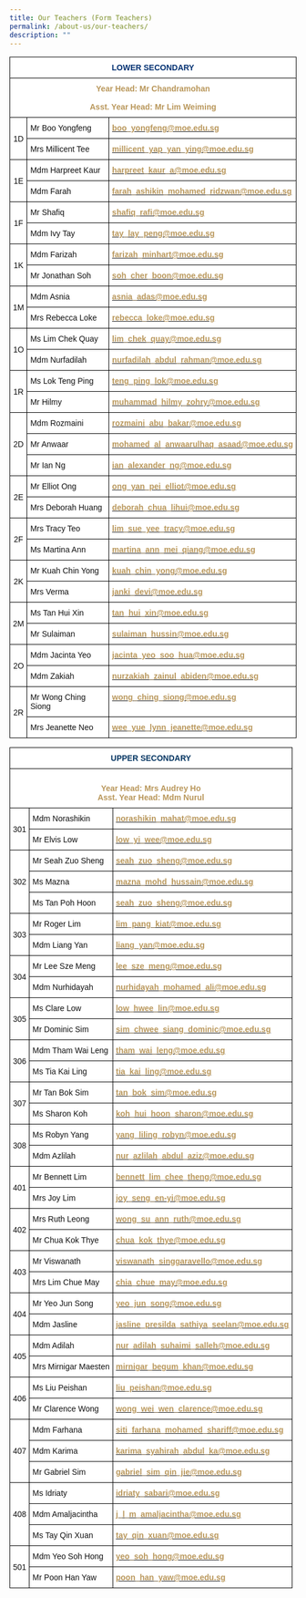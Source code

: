 ```yaml
---
title: Our Teachers (Form Teachers)
permalink: /about-us/our-teachers/
description: ""
---
```

<style type="text/css">
.tg  {border-collapse:collapse;border-spacing:0;}
.tg td{border-color:black;border-style:solid;border-width:1px;font-family:Arial, sans-serif;font-size:14px;
  overflow:hidden;padding:10px 5px;word-break:normal;}
.tg th{border-color:black;border-style:solid;border-width:1px;font-family:Arial, sans-serif;font-size:14px;
  font-weight:normal;overflow:hidden;padding:10px 5px;word-break:normal;}
.tg .tg-809t{background-color:#FFF;color:#B9975B;font-weight:bold;text-align:left;vertical-align:top}
.tg .tg-81wz{background-color:#FFF;color:#111;text-align:left;vertical-align:middle}
.tg .tg-wd77{background-color:#FFF;color:#B9975B;font-weight:bold;text-align:center;vertical-align:top}
.tg .tg-w693{background-color:#FFF;color:#033172;font-weight:bold;text-align:center;vertical-align:top}
.tg .tg-hfcv{background-color:#FFF;color:#111;text-align:center;vertical-align:middle}
</style>
<table class="tg">
<thead>
  <tr>
    <th class="tg-w693" colspan="3">LOWER SECONDARY</th>
  </tr>
</thead>
<tbody>
  <tr>
    <td class="tg-wd77" colspan="3">Year Head: Mr Chandramohan<br><br>Asst. Year Head: Mr Lim Weiming</td>
  </tr>
  <tr>
    <td class="tg-hfcv" rowspan="2"><span style="color:inherit;background-color:transparent">1D</span></td>
    <td class="tg-81wz"><span style="color:inherit;background-color:transparent">Mr Boo Yongfeng</span></td>
    <td class="tg-809t"><a href="mailto:boo_yongfeng@moe.edu.sg"><span style="font-weight:600;text-decoration:none;color:#B9975B">boo_yongfeng@moe.edu.sg</span></a></td>
  </tr>
  <tr>
    <td class="tg-81wz"><span style="color:inherit;background-color:transparent">Mrs Millicent Tee</span></td>
    <td class="tg-809t"><a href="mailto:millicent_yap_yan_ying@moe.edu.sg"><span style="font-weight:600;text-decoration:none;color:#B9975B">millicent_yap_yan_ying@moe.edu.sg</span></a></td>
  </tr>
  <tr>
    <td class="tg-hfcv" rowspan="2"><span style="color:inherit;background-color:transparent">1E</span></td>
    <td class="tg-81wz"><span style="color:inherit;background-color:transparent">Mdm Harpreet Kaur</span></td>
    <td class="tg-809t"><a href="mailto:harpreet_kaur_a@moe.edu.sg"><span style="font-weight:600;text-decoration:none;color:#B9975B">harpreet_kaur_a@moe.edu.sg</span></a></td>
  </tr>
  <tr>
    <td class="tg-81wz"><span style="color:inherit;background-color:transparent">Mdm Farah</span></td>
    <td class="tg-809t"><a href="mailto:farah_ashikin_mohamed_ridzwan@moe.edu.sg"><span style="font-weight:600;text-decoration:none;color:#B9975B">farah_ashikin_mohamed_ridzwan@moe.edu.sg </span></a></td>
  </tr>
  <tr>
    <td class="tg-hfcv" rowspan="2"><span style="color:inherit;background-color:transparent">1F</span></td>
    <td class="tg-81wz"><span style="color:inherit;background-color:transparent">Mr Shafiq </span></td>
    <td class="tg-809t"><a href="mailto:shafiq_rafi@moe.edu.sg"><span style="font-weight:600;text-decoration:none;color:#B9975B">shafiq_rafi@moe.edu.sg</span></a></td>
  </tr>
  <tr>
    <td class="tg-81wz"><span style="color:inherit;background-color:transparent">Mdm Ivy Tay</span></td>
    <td class="tg-809t"><a href="mailto:tay_lay_peng@moe.edu.sg"><span style="font-weight:600;text-decoration:none;color:#B9975B">tay_lay_peng@moe.edu.sg</span></a></td>
  </tr>
  <tr>
    <td class="tg-hfcv" rowspan="2"><span style="color:inherit;background-color:transparent">1K</span></td>
    <td class="tg-81wz"><span style="color:inherit;background-color:transparent">Mdm Farizah</span></td>
    <td class="tg-809t"><a href="mailto:farizah_minhart@moe.edu.sg"><span style="font-weight:600;text-decoration:none;color:#B9975B">farizah_minhart@moe.edu.sg</span></a></td>
  </tr>
  <tr>
    <td class="tg-81wz"><span style="color:inherit;background-color:transparent">Mr Jonathan Soh</span></td>
    <td class="tg-809t"><a href="mailto:soh_cher_boon@moe.edu.sg"><span style="font-weight:600;text-decoration:none;color:#B9975B">soh_cher_boon@moe.edu.sg </span></a></td>
  </tr>
  <tr>
    <td class="tg-hfcv" rowspan="2"><span style="color:inherit;background-color:transparent">1M</span></td>
    <td class="tg-81wz"><span style="color:inherit;background-color:transparent">Mdm Asnia</span></td>
    <td class="tg-809t"><a href="mailto:asnia_adas@moe.edu.sg"><span style="font-weight:600;text-decoration:none;color:#B9975B">asnia_adas@moe.edu.sg</span></a></td>
  </tr>
  <tr>
    <td class="tg-81wz"><span style="color:inherit;background-color:transparent">Mrs Rebecca Loke</span></td>
    <td class="tg-809t"><a href="mailto:rebecca_loke@moe.edu.sg"><span style="font-weight:600;text-decoration:none;color:#B9975B">rebecca_loke@moe.edu.sg</span></a></td>
  </tr>
  <tr>
    <td class="tg-hfcv" rowspan="2"><span style="color:inherit;background-color:transparent">1O</span></td>
    <td class="tg-81wz"><span style="color:inherit;background-color:transparent">Ms Lim Chek Quay</span></td>
    <td class="tg-809t"><a href="mailto:lim_chek_quay@moe.edu.sg"><span style="font-weight:600;text-decoration:none;color:#B9975B">lim_chek_quay@moe.edu.sg</span></a></td>
  </tr>
  <tr>
    <td class="tg-81wz"><span style="color:inherit;background-color:transparent">Mdm Nurfadilah</span></td>
    <td class="tg-809t"><a href="mailto:nurfadilah_abdul_rahman@moe.edu.sg"><span style="font-weight:600;text-decoration:none;color:#B9975B">nurfadilah_abdul_rahman@moe.edu.sg  </span></a></td>
  </tr>
  <tr>
    <td class="tg-hfcv" rowspan="2"><span style="color:inherit;background-color:transparent">1R</span></td>
    <td class="tg-81wz"><span style="color:inherit;background-color:transparent">Ms Lok Teng Ping</span></td>
    <td class="tg-809t"><a href="mailto:teng_ping_lok@moe.edu.sg"><span style="font-weight:600;text-decoration:none;color:#B9975B">teng_ping_lok@moe.edu.sg</span></a></td>
  </tr>
  <tr>
    <td class="tg-81wz"><span style="color:inherit;background-color:transparent">Mr Hilmy</span></td>
    <td class="tg-809t"><a href="mailto:muhammad_hilmy_zohry@moe.edu.sg"><span style="font-weight:600;text-decoration:none;color:#B9975B">muhammad_hilmy_zohry@moe.edu.sg </span></a></td>
  </tr>
  <tr>
    <td class="tg-hfcv" rowspan="3"><span style="color:inherit;background-color:transparent">2D</span></td>
    <td class="tg-81wz"><span style="color:inherit;background-color:transparent">Mdm Rozmaini</span></td>
    <td class="tg-809t"><a href="mailto:rozmaini_abu_bakar@moe.edu.sg"><span style="font-weight:600;text-decoration:none;color:#B9975B">rozmaini_abu_bakar@moe.edu.sg </span></a></td>
  </tr>
  <tr>
    <td class="tg-81wz"><span style="color:inherit;background-color:transparent">Mr Anwaar</span></td>
    <td class="tg-809t"><a href="mailto:mohamed_al_anwaarulhaq_asaad@moe.edu.sg"><span style="font-weight:600;text-decoration:none;color:#B9975B">mohamed_al_anwaarulhaq_asaad@moe.edu.sg </span></a></td>
  </tr>
  <tr>
    <td class="tg-81wz"><span style="color:inherit;background-color:transparent">Mr Ian Ng</span></td>
    <td class="tg-809t"><a href="mailto:ian_alexander_ng@moe.edu.sg"><span style="font-weight:600;text-decoration:none;color:#B9975B">ian_alexander_ng@moe.edu.sg</span></a></td>
  </tr>
  <tr>
    <td class="tg-hfcv" rowspan="2"><span style="color:inherit;background-color:transparent">2E</span></td>
    <td class="tg-81wz"><span style="color:inherit;background-color:transparent">Mr Elliot Ong</span></td>
    <td class="tg-809t"><a href="mailto:ong_yan_pei_elliot@moe.edu.sg"><span style="font-weight:600;text-decoration:none;color:#B9975B">ong_yan_pei_elliot@moe.edu.sg</span></a></td>
  </tr>
  <tr>
    <td class="tg-81wz"><span style="color:inherit;background-color:transparent">Mrs Deborah Huang</span></td>
    <td class="tg-809t"><a href="mailto:deborah_chua_lihui@moe.edu.sg"><span style="font-weight:600;text-decoration:none;color:#B9975B">deborah_chua_lihui@moe.edu.sg</span></a></td>
  </tr>
  <tr>
    <td class="tg-hfcv" rowspan="2"><span style="color:inherit;background-color:transparent">2F</span></td>
    <td class="tg-81wz"><span style="color:inherit;background-color:transparent">Mrs Tracy Teo</span></td>
    <td class="tg-809t"><a href="mailto:lim_sue_yee_tracy@moe.edu.sg"><span style="font-weight:600;text-decoration:none;color:#B9975B">lim_sue_yee_tracy@moe.edu.sg </span></a></td>
  </tr>
  <tr>
    <td class="tg-81wz"><span style="color:inherit;background-color:transparent">Ms Martina Ann</span>	<br></td>
    <td class="tg-809t"><a href="mailto:martina_ann_mei_qiang@moe.edu.sg"><span style="font-weight:600;text-decoration:none;color:#B9975B">martina_ann_mei_qiang@moe.edu.sg</span></a><br></td>
  </tr>
  <tr>
    <td class="tg-hfcv" rowspan="2"><span style="color:inherit;background-color:transparent">2K</span></td>
    <td class="tg-81wz"><span style="color:inherit;background-color:transparent">Mr Kuah Chin Yong</span></td>
    <td class="tg-809t"><a href="mailto:kuah_chin_yong@moe.edu.sg"><span style="font-weight:600;text-decoration:none;color:#B9975B">kuah_chin_yong@moe.edu.sg</span></a></td>
  </tr>
  <tr>
    <td class="tg-81wz"><span style="color:inherit;background-color:transparent">Mrs Verma </span></td>
    <td class="tg-809t"><a href="mailto:janki_devi@moe.edu.sg"><span style="font-weight:600;text-decoration:none;color:#B9975B">janki_devi@moe.edu.sg</span></a></td>
  </tr>
  <tr>
    <td class="tg-hfcv" rowspan="2"><span style="color:inherit;background-color:transparent">2M</span></td>
    <td class="tg-81wz"><span style="color:inherit;background-color:transparent">Ms Tan Hui Xin</span></td>
    <td class="tg-809t"><a href="mailto:tan_hui_xin@moe.edu.sg"><span style="font-weight:600;text-decoration:none;color:#B9975B">tan_hui_xin@moe.edu.sg</span></a></td>
  </tr>
  <tr>
    <td class="tg-81wz"><span style="color:inherit;background-color:transparent">Mr Sulaiman</span></td>
    <td class="tg-809t"><a href="mailto:sulaiman_hussin@moe.edu.sg"><span style="font-weight:600;text-decoration:none;color:#B9975B">sulaiman_hussin@moe.edu.sg</span></a></td>
  </tr>
  <tr>
    <td class="tg-hfcv" rowspan="2"><span style="color:inherit;background-color:transparent">2O</span></td>
    <td class="tg-81wz"><span style="color:inherit;background-color:transparent">Mdm Jacinta Yeo</span></td>
    <td class="tg-809t"><a href="mailto:jacinta_yeo_soo_hua@moe.edu.sg"><span style="font-weight:600;text-decoration:none;color:#B9975B">jacinta_yeo_soo_hua@moe.edu.sg</span></a></td>
  </tr>
  <tr>
    <td class="tg-81wz"><span style="color:inherit;background-color:transparent">Mdm Zakiah</span></td>
    <td class="tg-809t"><a href="mailto:nurzakiah_zainul_abiden@moe.edu.sg"><span style="font-weight:600;text-decoration:none;color:#B9975B">nurzakiah_zainul_abiden@moe.edu.sg</span></a></td>
  </tr>
  <tr>
    <td class="tg-hfcv" rowspan="2"><span style="color:inherit;background-color:transparent">2R</span></td>
    <td class="tg-81wz"><span style="color:inherit;background-color:transparent">Mr Wong Ching Siong</span></td>
    <td class="tg-809t"><a href="mailto:wong_ching_siong@moe.edu.sg"><span style="font-weight:600;text-decoration:none;color:#B9975B">wong_ching_siong@moe.edu.sg </span></a></td>
  </tr>
  <tr>
    <td class="tg-81wz"><span style="color:inherit;background-color:transparent">Mrs Jeanette Neo </span></td>
    <td class="tg-809t"><a href="mailto:wee_yue_lynn_jeanette@moe.edu.sg"><span style="font-weight:600;text-decoration:none;color:#B9975B">wee_yue_lynn_jeanette@moe.edu.sg</span></a></td>
  </tr>
</tbody>
</table>

<style type="text/css">
.tg  {border-collapse:collapse;border-spacing:0;}
.tg td{border-color:black;border-style:solid;border-width:1px;font-family:Arial, sans-serif;font-size:14px;
  overflow:hidden;padding:10px 5px;word-break:normal;}
.tg th{border-color:black;border-style:solid;border-width:1px;font-family:Arial, sans-serif;font-size:14px;
  font-weight:normal;overflow:hidden;padding:10px 5px;word-break:normal;}
.tg .tg-hw8d{background-color:#FFF;color:#073763;font-weight:bold;text-align:center;vertical-align:top}
.tg .tg-809t{background-color:#FFF;color:#B9975B;font-weight:bold;text-align:left;vertical-align:top}
.tg .tg-81wz{background-color:#FFF;color:#111;text-align:left;vertical-align:middle}
.tg .tg-wd77{background-color:#FFF;color:#B9975B;font-weight:bold;text-align:center;vertical-align:top}
.tg .tg-hfcv{background-color:#FFF;color:#111;text-align:center;vertical-align:middle}
</style>
<table class="tg">
<thead>
  <tr>
    <th class="tg-hw8d" colspan="3">UPPER SECONDARY</th>
  </tr>
</thead>
<tbody>
  <tr>
    <td class="tg-wd77" colspan="3"><br><span style="background-color:transparent">Year Head: Mrs Audrey Ho</span><br><span style="background-color:transparent">Asst. Year Head: Mdm Nurul</span></td>
  </tr>
  <tr>
    <td class="tg-hfcv" rowspan="2"><span style="color:inherit;background-color:transparent">301</span></td>
    <td class="tg-81wz"><span style="color:inherit;background-color:transparent">Mdm Norashikin</span></td>
    <td class="tg-809t"><a href="mailto:norashikin_mahat@moe.edu.sg"><span style="font-weight:600;text-decoration:none;color:#B9975B">norashikin_mahat@moe.edu.sg</span></a></td>
  </tr>
  <tr>
    <td class="tg-81wz"><span style="color:inherit;background-color:transparent">Mr Elvis Low</span></td>
    <td class="tg-809t"><a href="mailto:low_yi_wee@moe.edu.sg"><span style="font-weight:600;text-decoration:none;color:#B9975B">low_yi_wee@moe.edu.sg </span></a></td>
  </tr>
  <tr>
    <td class="tg-hfcv" rowspan="3"><span style="color:inherit;background-color:transparent">302  </span></td>
    <td class="tg-81wz"><span style="color:inherit;background-color:transparent">Mr Seah Zuo Sheng</span></td>
    <td class="tg-809t"><a href="mailto:seah_zuo_sheng@moe.edu.sg"><span style="font-weight:600;text-decoration:none;color:#B9975B">seah_zuo_sheng@moe.edu.sg</span></a></td>
  </tr>
  <tr>
    <td class="tg-81wz"><span style="color:inherit;background-color:transparent">Ms Mazna</span></td>
    <td class="tg-809t"><a href="mailto:mazna_mohd_hussain@moe.edu.sg"><span style="font-weight:600;text-decoration:none;color:#B9975B">mazna_mohd_hussain@moe.edu.sg</span></a></td>
  </tr>
  <tr>
    <td class="tg-81wz"><span style="color:inherit;background-color:transparent">Ms Tan Poh Hoon</span></td>
    <td class="tg-809t"><a href="mailto:seah_zuo_sheng@moe.edu.sg"><span style="font-weight:600;text-decoration:none;color:#B9975B">seah_zuo_sheng@moe.edu.sg</span></a><br></td>
  </tr>
  <tr>
    <td class="tg-hfcv" rowspan="2"><span style="color:inherit;background-color:transparent">303</span></td>
    <td class="tg-81wz"><span style="color:inherit;background-color:transparent">Mr Roger Lim</span></td>
    <td class="tg-809t"><a href="mailto:lim_pang_kiat@moe.edu.sg"><span style="font-weight:600;text-decoration:none;color:#B9975B">lim_pang_kiat@moe.edu.sg </span></a></td>
  </tr>
  <tr>
    <td class="tg-81wz"><span style="color:inherit;background-color:transparent">Mdm Liang Yan</span></td>
    <td class="tg-809t"><a href="mailto:liang_yan@moe.edu.sg"><span style="font-weight:600;text-decoration:none;color:#B9975B">liang_yan@moe.edu.sg</span></a></td>
  </tr>
  <tr>
    <td class="tg-hfcv" rowspan="2"><span style="color:inherit;background-color:transparent">304</span></td>
    <td class="tg-81wz"><span style="color:inherit;background-color:transparent">Mr Lee Sze Meng</span></td>
    <td class="tg-809t"><a href="mailto:lee_sze_meng@moe.edu.sg"><span style="font-weight:600;text-decoration:none;color:#B9975B">lee_sze_meng@moe.edu.sg</span></a></td>
  </tr>
  <tr>
    <td class="tg-81wz"><span style="color:inherit;background-color:transparent">Mdm Nurhidayah</span></td>
    <td class="tg-809t"><a href="mailto:nurhidayah_mohamed_ali@moe.edu.sg"><span style="font-weight:600;text-decoration:none;color:#B9975B">nurhidayah_mohamed_ali@moe.edu.sg</span></a></td>
  </tr>
  <tr>
    <td class="tg-hfcv" rowspan="2"><span style="color:inherit;background-color:transparent">305</span></td>
    <td class="tg-81wz"><span style="color:inherit;background-color:transparent">Ms Clare Low</span></td>
    <td class="tg-809t"><a href="mailto:low_hwee_lin@moe.edu.sg"><span style="font-weight:600;text-decoration:none;color:#B9975B">low_hwee_lin@moe.edu.sg</span></a></td>
  </tr>
  <tr>
    <td class="tg-81wz"><span style="color:inherit;background-color:transparent">Mr Dominic Sim</span></td>
    <td class="tg-809t"><a href="mailto:sim_chwee_siang_dominic@moe.edu.sg"><span style="font-weight:600;text-decoration:none;color:#B9975B">sim_chwee_siang_dominic@moe.edu.sg</span></a></td>
  </tr>
  <tr>
    <td class="tg-hfcv" rowspan="2"><span style="color:inherit;background-color:transparent">306</span></td>
    <td class="tg-81wz"><span style="color:inherit;background-color:transparent">Mdm Tham Wai Leng</span></td>
    <td class="tg-809t"><a href="mailto:tham_wai_leng@moe.edu.sg"><span style="font-weight:600;text-decoration:none;color:#B9975B">tham_wai_leng@moe.edu.sg</span></a></td>
  </tr>
  <tr>
    <td class="tg-81wz"><span style="color:inherit;background-color:transparent">Ms Tia Kai Ling</span></td>
    <td class="tg-809t"><a href="mailto:tia_kai_ling@moe.edu.sg"><span style="font-weight:600;text-decoration:none;color:#B9975B">tia_kai_ling@moe.edu.sg</span></a></td>
  </tr>
  <tr>
    <td class="tg-hfcv" rowspan="2"><span style="color:inherit;background-color:transparent">307</span></td>
    <td class="tg-81wz"><span style="color:inherit;background-color:transparent">Mr Tan Bok Sim</span></td>
    <td class="tg-809t"><a href="mailto:tan_bok_sim@moe.edu.sg"><span style="font-weight:600;text-decoration:none;color:#B9975B">tan_bok_sim@moe.edu.sg</span></a></td>
  </tr>
  <tr>
    <td class="tg-81wz"><span style="color:inherit;background-color:transparent">Ms Sharon Koh</span></td>
    <td class="tg-809t"><a href="mailto:koh_hui_hoon_sharon@moe.edu.sg"><span style="font-weight:600;text-decoration:none;color:#B9975B">koh_hui_hoon_sharon@moe.edu.sg</span></a></td>
  </tr>
  <tr>
    <td class="tg-hfcv" rowspan="2"><span style="color:inherit;background-color:transparent">308</span></td>
    <td class="tg-81wz"><span style="color:inherit;background-color:transparent">Ms Robyn Yang</span></td>
    <td class="tg-809t"><a href="mailto:yang_liling_robyn@moe.edu.sg"><span style="font-weight:600;text-decoration:none;color:#B9975B">yang_liling_robyn@moe.edu.sg</span></a></td>
  </tr>
  <tr>
    <td class="tg-81wz"><span style="color:inherit;background-color:transparent">Mdm Azlilah</span></td>
    <td class="tg-809t"><a href="mailto:nur_azlilah_abdul_aziz@moe.edu.sg"><span style="font-weight:600;text-decoration:none;color:#B9975B">nur_azlilah_abdul_aziz@moe.edu.sg</span></a></td>
  </tr>
  <tr>
    <td class="tg-hfcv" rowspan="2"><span style="color:inherit;background-color:transparent">401</span></td>
    <td class="tg-81wz"><span style="color:inherit;background-color:transparent">Mr Bennett Lim</span></td>
    <td class="tg-809t"><a href="mailto:bennett_lim_chee_theng@moe.edu.sg"><span style="font-weight:600;text-decoration:none;color:#B9975B">bennett_lim_chee_theng@moe.edu.sg </span></a></td>
  </tr>
  <tr>
    <td class="tg-81wz"><span style="color:inherit;background-color:transparent">Mrs Joy Lim</span></td>
    <td class="tg-809t"><a href="mailto:joy_seng_en-yi@moe.edu.sg"><span style="font-weight:600;text-decoration:none;color:#B9975B">joy_seng_en-yi@moe.edu.sg</span></a></td>
  </tr>
  <tr>
    <td class="tg-hfcv" rowspan="2"><span style="color:inherit;background-color:transparent">402</span></td>
    <td class="tg-81wz"><span style="color:inherit;background-color:transparent">Mrs Ruth Leong</span></td>
    <td class="tg-809t"><a href="mailto:wong_su_ann_ruth@moe.edu.sg"><span style="font-weight:600;text-decoration:none;color:#B9975B">wong_su_ann_ruth@moe.edu.sg</span></a></td>
  </tr>
  <tr>
    <td class="tg-81wz"><span style="color:inherit;background-color:transparent">Mr Chua Kok Thye</span></td>
    <td class="tg-809t"><a href="mailto:chua_kok_thye@moe.edu.sg"><span style="font-weight:600;text-decoration:none;color:#B9975B">chua_kok_thye@moe.edu.sg</span></a></td>
  </tr>
  <tr>
    <td class="tg-hfcv" rowspan="2"><span style="color:inherit;background-color:transparent">403</span></td>
    <td class="tg-81wz"><span style="color:inherit;background-color:transparent">Mr Viswanath </span></td>
    <td class="tg-809t"><a href="mailto:viswanath_singgaravello@moe.edu.sg"><span style="font-weight:600;text-decoration:none;color:#B9975B">viswanath_singgaravello@moe.edu.sg </span></a></td>
  </tr>
  <tr>
    <td class="tg-81wz"><span style="color:inherit;background-color:transparent">Mrs Lim Chue May</span></td>
    <td class="tg-809t"><a href="mailto:chia_chue_may@moe.edu.sg"><span style="font-weight:600;text-decoration:none;color:#B9975B">chia_chue_may@moe.edu.sg</span></a></td>
  </tr>
  <tr>
    <td class="tg-hfcv" rowspan="2"><span style="color:inherit;background-color:transparent">404</span></td>
    <td class="tg-81wz"><span style="color:inherit;background-color:transparent">Mr Yeo Jun Song</span></td>
    <td class="tg-809t"><a href="mailto:yeo_jun_song@moe.edu.sg"><span style="font-weight:600;text-decoration:none;color:#B9975B">yeo_jun_song@moe.edu.sg</span></a></td>
  </tr>
  <tr>
    <td class="tg-81wz"><span style="color:inherit;background-color:transparent">Mdm Jasline</span></td>
    <td class="tg-809t"><a href="mailto:jasline_presilda_sathiya_seelan@moe.edu.sg"><span style="font-weight:600;text-decoration:none;color:#B9975B">jasline_presilda_sathiya_seelan@moe.edu.sg</span></a></td>
  </tr>
  <tr>
    <td class="tg-hfcv" rowspan="2"><span style="color:inherit;background-color:transparent">405</span></td>
    <td class="tg-81wz"><span style="color:inherit;background-color:transparent">Mdm Adilah</span></td>
    <td class="tg-809t"><a href="mailto:nur_adilah_suhaimi_salleh@moe.edu.sg"><span style="font-weight:600;text-decoration:none;color:#B9975B">nur_adilah_suhaimi_salleh@moe.edu.sg</span></a></td>
  </tr>
  <tr>
    <td class="tg-81wz"><span style="color:inherit;background-color:transparent">Mrs Mirnigar Maesten</span></td>
    <td class="tg-809t"><a href="mailto:mirnigar_begum_khan@moe.edu.sg"><span style="font-weight:600;text-decoration:none;color:#B9975B">mirnigar_begum_khan@moe.edu.sg</span></a></td>
  </tr>
  <tr>
    <td class="tg-hfcv" rowspan="2"><span style="color:inherit;background-color:transparent">406</span></td>
    <td class="tg-81wz"><span style="color:inherit;background-color:transparent">Ms Liu Peishan</span></td>
    <td class="tg-809t"><a href="mailto:liu_peishan@moe.edu.sg"><span style="font-weight:600;text-decoration:none;color:#B9975B">liu_peishan@moe.edu.sg</span></a></td>
  </tr>
  <tr>
    <td class="tg-81wz"><span style="color:inherit;background-color:transparent">Mr Clarence Wong</span></td>
    <td class="tg-809t"><a href="mailto:wong_wei_wen_clarence@moe.edu.sg"><span style="font-weight:600;text-decoration:none;color:#B9975B">wong_wei_wen_clarence@moe.edu.sg</span></a></td>
  </tr>
  <tr>
    <td class="tg-hfcv" rowspan="3"><span style="color:inherit;background-color:transparent">407</span></td>
    <td class="tg-81wz"><span style="color:inherit;background-color:transparent">Mdm Farhana</span></td>
    <td class="tg-809t"><a href="mailto:siti_farhana_mohamed_shariff@moe.edu.sg"><span style="font-weight:600;text-decoration:none;color:#B9975B">siti_farhana_mohamed_shariff@moe.edu.sg</span></a></td>
  </tr>
  <tr>
    <td class="tg-81wz"><span style="color:inherit;background-color:transparent">Mdm Karima</span></td>
    <td class="tg-809t"><a href="mailto:karima_syahirah_abdul_ka@moe.edu.sg"><span style="font-weight:600;text-decoration:none;color:#B9975B">karima_syahirah_abdul_ka@moe.edu.sg</span></a></td>
  </tr>
  <tr>
    <td class="tg-81wz"><span style="color:inherit;background-color:transparent">Mr Gabriel Sim</span></td>
    <td class="tg-809t"><a href="mailto:gabriel_sim_qin_jie@moe.edu.sg"><span style="font-weight:600;text-decoration:none;color:#B9975B">gabriel_sim_qin_jie@moe.edu.sg</span></a></td>
  </tr>
  <tr>
    <td class="tg-hfcv" rowspan="3"><span style="color:inherit;background-color:transparent">408</span></td>
    <td class="tg-81wz"><span style="color:inherit;background-color:transparent">Ms Idriaty</span></td>
    <td class="tg-809t"><a href="mailto:idriaty_sabari@moe.edu.sg"><span style="font-weight:600;text-decoration:none;color:#B9975B">idriaty_sabari@moe.edu.sg</span></a></td>
  </tr>
  <tr>
    <td class="tg-81wz"><span style="color:inherit;background-color:transparent">Mdm Amaljacintha</span></td>
    <td class="tg-809t"><a href="mailto:j_l_m_amaljacintha@moe.edu.sg"><span style="font-weight:600;text-decoration:none;color:#B9975B">j_l_m_amaljacintha@moe.edu.sg</span></a></td>
  </tr>
  <tr>
    <td class="tg-81wz"><span style="color:inherit;background-color:transparent">Ms Tay Qin Xuan</span></td>
    <td class="tg-809t"><a href="mailto:tay_qin_xuan@moe.edu.sg"><span style="font-weight:600;text-decoration:none;color:#B9975B">tay_qin_xuan@moe.edu.sg</span></a></td>
  </tr>
  <tr>
    <td class="tg-hfcv" rowspan="2"><span style="color:inherit;background-color:transparent">501</span></td>
    <td class="tg-81wz"><span style="color:inherit;background-color:transparent">Mdm Yeo Soh Hong</span></td>
    <td class="tg-809t"><a href="mailto:yeo_soh_hong@moe.edu.sg"><span style="font-weight:600;text-decoration:none;color:#B9975B">yeo_soh_hong@moe.edu.sg</span></a></td>
  </tr>
  <tr>
    <td class="tg-81wz"><span style="color:inherit;background-color:transparent">Mr Poon Han Yaw</span></td>
    <td class="tg-809t"><a href="mailto:poon_han_yaw@moe.edu.sg"><span style="font-weight:600;text-decoration:none;color:#B9975B">poon_han_yaw@moe.edu.sg</span></a></td>
  </tr>
</tbody>
</table>